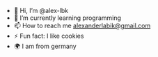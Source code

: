 - 👋 Hi, I’m @alex-lbk
- 🌱 I’m currently learning programming
- 📫 How to reach me alexanderlabik@gmail.com
- ⚡ Fun fact: I like cookies
- 🌍 I am from germany

<!---
alex-lbk/alex-lbk is a ✨ special ✨ repository because its `README.md` (this file) appears on your GitHub profile.
You can click the Preview link to take a look at your changes.
--->
